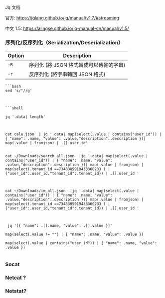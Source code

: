 Jq 文档

官方: https://jqlang.github.io/jq/manual/v1.7/#streaming

中文 1.5: https://alingse.github.io/jq-manual-cn/manual/v1.5/


 ### 序列化/反序列化（Serialization/Deserialization）

| Option | Description              |
| ------ | ------------------------ |
| `-R`   | 序列化 (將 JSON 格式轉成可以傳輸的字串) |
| `-r`   | 反序列化 (將字串轉回 JSON 格式)     |

```
```bash
sed 's/"//g'
```
```


```shell

jq '.data| length'



cat cale.json  | jq '.data| map(select(.value | contains("user_id")) | { "name": .name, "value": .value,"description":.description })| map(.value | fromjson) | .[].user_id' 


cat ~/Downloads/search_all.json  |jq '.data| map(select(.value | contains("user_id")) | { "name": .name, "value": .value,"description":.description })| map(.value | fromjson) | map(select(.tenant_id ==7348385919433360233 ) | {"user_id":.user_id,"tenant_id":.tenant_id}) | .[].user_id '



cat ~/Downloads/im_all.json  |jq '.data| map(select(.value | contains("user_id")) | { "name": .name, "value": .value,"description":.description })| map(.value | fromjson) | map(select(.tenant_id ==7348385919433360233 ) | {"user_id":.user_id,"tenant_id":.tenant_id}) | .[].user_id '



```

```
 jq '[{ "name": .[].name, "value": .[].value }]'
```

```
map(select(.value != "") | { "name": .name, "value": .value })
```

```
map(select(.value | contains("user_id")) | { "name": .name, "value": .value })
```


```

```


### Socat 

### Netcat ?

### Netstat?

